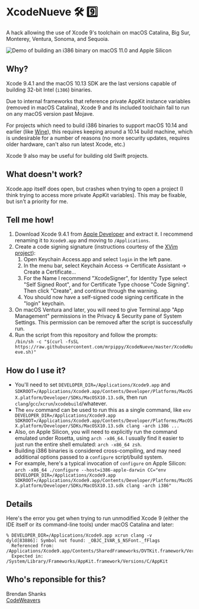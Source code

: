 # XcodeNueve 🛠 9️⃣ 

A hack allowing the use of Xcode 9's toolchain on macOS Catalina, Big Sur, Monterey, Ventura, Sonoma, and Sequoia.

![Demo of building an i386 binary on macOS 11.0 and Apple Silicon](demo.gif)

## Why?

Xcode 9.4.1 and the macOS 10.13 SDK are the last versions capable of building 32-bit Intel (`i386`) binaries.

Due to internal frameworks that reference private AppKit instance variables (removed in macOS Catalina), Xcode 9 and its included toolchain fail to run on any macOS version past Mojave.

For projects which need to build i386 binaries to support macOS 10.14 and earlier (like [Wine](https://www.winehq.org)), this requires keeping around a 10.14 build machine, which is undesirable for a number of reasons (no more security updates, requires older hardware, can't also run latest Xcode, etc.)

Xcode 9 also may be useful for building old Swift projects.

## What doesn't work?

Xcode.app itself does open, but crashes when trying to open a project (I think trying to access more private AppKit variables). This may be fixable, but isn't a priority for me.

## Tell me how!

1. Download Xcode 9.4.1 from [Apple Developer](https://developer.apple.com/download/all/) and extract it. I recommend renaming it to `Xcode9.app` and moving to `/Applications`.
2. Create a code signing signature (instructions courtesy of the [XVim project](https://github.com/XVimProject/XVim2/blob/master/SIGNING_Xcode.md)):
   1. Open Keychain Access.app and select `login` in the left pane.
   2. In the menu bar, select Keychain Access -> Certificate Assistant -> Create a Certificate...
   3. For the Name I recommend "XcodeSigner", for Identity Type select "Self Signed Root", and for Certificate Type choose "Code Signing". Then click "Create", and continue through the warning.
   4. You should now have a self-signed code signing certificate in the "login" keychain.
3. On macOS Ventura and later, you will need to give Terminal.app "App Management" permissions in the Privacy & Security pane of System Settings. This permission can be removed after the script is successfully run. 
4. Run the script from this repository and follow the prompts:  
   `/bin/sh -c "$(curl -fsSL https://raw.githubusercontent.com/mrpippy/XcodeNueve/master/XcodeNueve.sh)"`

## How do I use it?

* You'll need to set `DEVELOPER_DIR=/Applications/Xcode9.app` and `SDKROOT=/Applications/Xcode9.app/Contents/Developer/Platforms/MacOSX.platform/Developer/SDKs/MacOSX10.13.sdk`, then run `clang`/`gcc`/`xcrun`/`xcodebuild`/whatever.
* The `env` command can be used to run this as a single command, like `env DEVELOPER_DIR=/Applications/Xcode9.app SDKROOT=/Applications/Xcode9.app/Contents/Developer/Platforms/MacOSX.platform/Developer/SDKs/MacOSX10.13.sdk clang -arch i386 ...`
* Also, on Apple Silicon, you will need to explicitly run the command emulated under Rosetta, using `arch -x86_64`. I usually find it easier to just run the entire shell emulated: `arch -x86_64 zsh`.
* Building i386 binaries is considered cross-compiling, and may need additional options passed to a `configure` script/build system.
* For example, here's a typical invocation of `configure` on Apple Silicon:  
  `arch -x86_64 ./configure --host=i386-apple-darwin CC="env DEVELOPER_DIR=/Applications/Xcode9.app SDKROOT=/Applications/Xcode9.app/Contents/Developer/Platforms/MacOSX.platform/Developer/SDKs/MacOSX10.13.sdk clang -arch i386"`

## Details

Here's the error you get when trying to run unmodified Xcode 9 (either the IDE itself or its command-line tools) under macOS Catalina and later:

```
% DEVELOPER_DIR=/Applications/Xcode9.app xcrun clang -v
dyld[83886]: Symbol not found: _OBJC_IVAR_$_NSFont._fFlags
  Referenced from: /Applications/Xcode9.app/Contents/SharedFrameworks/DVTKit.framework/Versions/A/DVTKit
  Expected in: /System/Library/Frameworks/AppKit.framework/Versions/C/AppKit
```

## Who's reponsible for this?

Brendan Shanks  
[CodeWeavers](https://www.codeweavers.com)
